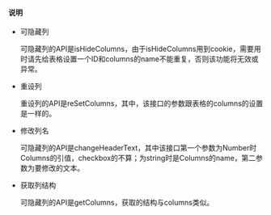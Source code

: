 #### 说明

- 可隐藏列
	
	可隐藏列的API是isHideColumns，由于isHideColumns用到cookie，需要用时请先给表格设置一个ID和columns的name不能重复，否则该功能将无效或异常。

- 重设列

	重设列的API是reSetColumns，其中，该接口的参数跟表格的columns的设置是一样的。

- 修改列名

	可隐藏列的API是changeHeaderText，其中该接口第一个参数为Number时Columns的引值，checkbox的不算；为string时是Columns的name，第二参数为要修改的文本。

- 获取列结构

	可隐藏列的API是getColumns，获取的结构与columns类似。